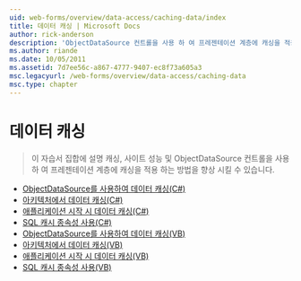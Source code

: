 ```yaml
---
uid: web-forms/overview/data-access/caching-data/index
title: 데이터 캐싱 | Microsoft Docs
author: rick-anderson
description: 'ObjectDataSource 컨트롤을 사용 하 여 프레젠테이션 계층에 캐싱을 적용 하는 방법과 사이트 성능을 향상할 수 있는 캐싱,이 자습서 집합에서 설명 하는 중...'
ms.author: riande
ms.date: 10/05/2011
ms.assetid: 7d7ee56c-a867-4777-9407-ec8f73a605a3
msc.legacyurl: /web-forms/overview/data-access/caching-data
msc.type: chapter
---
```

<a name="caching-data"></a>데이터 캐싱
====================
> 이 자습서 집합에 설명 캐싱, 사이트 성능 및 ObjectDataSource 컨트롤을 사용 하 여 프레젠테이션 계층에 캐싱을 적용 하는 방법을 향상 시킬 수 있습니다.


- [ObjectDataSource를 사용하여 데이터 캐싱(C#)](caching-data-with-the-objectdatasource-cs.md)
- [아키텍처에서 데이터 캐싱(C#)](caching-data-in-the-architecture-cs.md)
- [애플리케이션 시작 시 데이터 캐싱(C#)](caching-data-at-application-startup-cs.md)
- [SQL 캐시 종속성 사용(C#)](using-sql-cache-dependencies-cs.md)
- [ObjectDataSource를 사용하여 데이터 캐싱(VB)](caching-data-with-the-objectdatasource-vb.md)
- [아키텍처에서 데이터 캐싱(VB)](caching-data-in-the-architecture-vb.md)
- [애플리케이션 시작 시 데이터 캐싱(VB)](caching-data-at-application-startup-vb.md)
- [SQL 캐시 종속성 사용(VB)](using-sql-cache-dependencies-vb.md)

